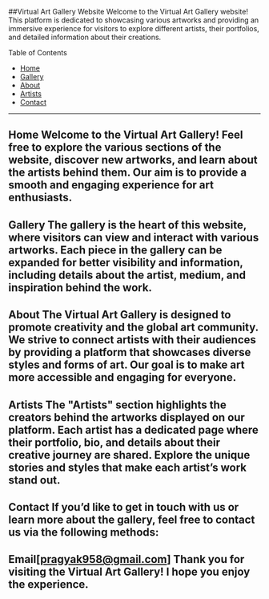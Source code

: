 ##Virtual Art Gallery Website
Welcome to the Virtual Art Gallery website! This platform is dedicated to showcasing various artworks and providing an immersive experience for visitors to explore different artists, their portfolios, and detailed information about their creations.

Table of Contents
- [Home](#home)
- [Gallery](#Gallery)
- [About](#About)
- [Artists](#Artists)
- [Contact](#Contact)
---------------------------------------------------------------------------------------------------------------------------------------------------------------------------------------------------------------------
Home
Welcome to the Virtual Art Gallery! Feel free to explore the various sections of the website, discover new artworks, and learn about the artists behind them. Our aim is to provide a smooth and engaging experience for art enthusiasts.
---------------------------------------------------------------------------------------------------------------------------------------------------------------------------------------------------------------------
Gallery
The gallery is the heart of this website, where visitors can view and interact with various artworks. Each piece in the gallery can be expanded for better visibility and information, including details about the artist, medium, and inspiration behind the work.
---------------------------------------------------------------------------------------------------------------------------------------------------------------------------------------------------------------------
About
The Virtual Art Gallery is designed to promote creativity and the global art community. We strive to connect artists with their audiences by providing a platform that showcases diverse styles and forms of art. Our goal is to make art more accessible and engaging for everyone.
---------------------------------------------------------------------------------------------------------------------------------------------------------------------------------------------------------------------
Artists
The "Artists" section highlights the creators behind the artworks displayed on our platform. Each artist has a dedicated page where their portfolio, bio, and details about their creative journey are shared. Explore the unique stories and styles that make each artist’s work stand out.
---------------------------------------------------------------------------------------------------------------------------------------------------------------------------------------------------------------------
Contact
If you’d like to get in touch with us or learn more about the gallery, feel free to contact us via the following methods:
---------------------------------------------------------------------------------------------------------------------------------------------------------------------------------------------------------------------
Email[pragyak958@gmail.com]
Thank you for visiting the Virtual Art Gallery! I hope you enjoy the experience.
---------------------------------------------------------------------------------------------------------------------------------------------------------------------------------------------------------------------
